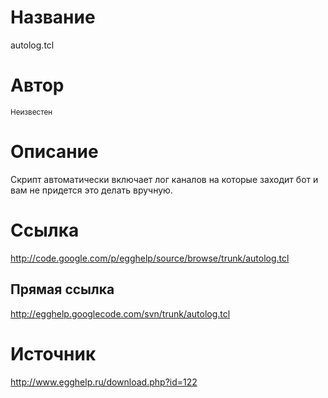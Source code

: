 # Название #
autolog.tcl


# Автор #
<sup>Неизвестен</sup>


# Описание #
Скрипт автоматически включает лог каналов на которые заходит бот и вам не придется это делать вручную.


# Ссылка #
http://code.google.com/p/egghelp/source/browse/trunk/autolog.tcl

## Прямая ссылка ##
http://egghelp.googlecode.com/svn/trunk/autolog.tcl


# Источник #
http://www.egghelp.ru/download.php?id=122
